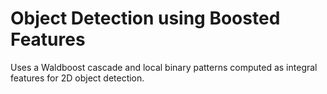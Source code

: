 Object Detection using Boosted Features
=======================================

Uses a Waldboost cascade and local binary patterns computed as integral features for 2D object detection.
